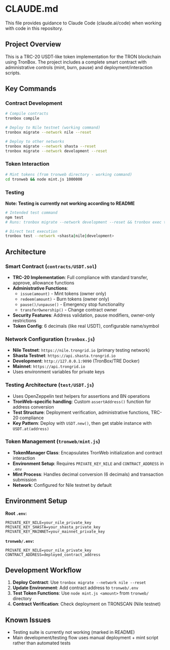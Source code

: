 # CLAUDE.md

This file provides guidance to Claude Code (claude.ai/code) when working with code in this repository.

## Project Overview

This is a TRC-20 USDT-like token implementation for the TRON blockchain using TronBox. The project includes a complete smart contract with administrative controls (mint, burn, pause) and deployment/interaction scripts.

## Key Commands

### Contract Development
```bash
# Compile contracts
tronbox compile

# Deploy to Nile testnet (working command)
tronbox migrate --network nile --reset

# Deploy to other networks
tronbox migrate --network shasta --reset
tronbox migrate --network development --reset
```

### Token Interaction
```bash
# Mint tokens (from tronweb directory - working command)
cd tronweb && node mint.js 1000000
```

### Testing
**Note: Testing is currently not working according to README**
```bash
# Intended test command
npm test
# Runs: tronbox migrate --network development --reset && tronbox exec test/USDT.exec.js --network development

# Direct test execution
tronbox test --network <shasta|nile|development>
```

## Architecture

### Smart Contract (`contracts/USDT.sol`)
- **TRC-20 Implementation**: Full compliance with standard transfer, approve, allowance functions
- **Administrative Functions**:
  - `issue(amount)` - Mint tokens (owner only)
  - `redeem(amount)` - Burn tokens (owner only)  
  - `pause()/unpause()` - Emergency stop functionality
  - `transferOwnership()` - Change contract owner
- **Security Features**: Address validation, pause modifiers, owner-only restrictions
- **Token Config**: 6 decimals (like real USDT), configurable name/symbol

### Network Configuration (`tronbox.js`)
- **Nile Testnet**: `https://nile.trongrid.io` (primary testing network)
- **Shasta Testnet**: `https://api.shasta.trongrid.io`
- **Development**: `http://127.0.0.1:9090` (TronBox/TRE Docker)
- **Mainnet**: `https://api.trongrid.io`
- Uses environment variables for private keys

### Testing Architecture (`test/USDT.js`)
- Uses OpenZeppelin test helpers for assertions and BN operations
- **TronWeb-specific handling**: Custom `assertAddress()` function for address conversion
- **Test Structure**: Deployment verification, administrative functions, TRC-20 compliance
- **Key Pattern**: Deploy with `USDT.new()`, then get stable instance with `USDT.at(address)`

### Token Management (`tronweb/mint.js`)
- **TokenManager Class**: Encapsulates TronWeb initialization and contract interaction
- **Environment Setup**: Requires `PRIVATE_KEY_NILE` and `CONTRACT_ADDRESS` in `.env`
- **Mint Process**: Handles decimal conversion (6 decimals) and transaction submission
- **Network**: Configured for Nile testnet by default

## Environment Setup

**Root `.env`:**
```
PRIVATE_KEY_NILE=your_nile_private_key
PRIVATE_KEY_SHASTA=your_shasta_private_key
PRIVATE_KEY_MAINNET=your_mainnet_private_key
```

**`tronweb/.env`:**
```
PRIVATE_KEY_NILE=your_nile_private_key
CONTRACT_ADDRESS=deployed_contract_address
```

## Development Workflow

1. **Deploy Contract**: Use `tronbox migrate --network nile --reset`
2. **Update Environment**: Add contract address to `tronweb/.env`
3. **Test Token Functions**: Use `node mint.js <amount>` from `tronweb/` directory
4. **Contract Verification**: Check deployment on TRONSCAN (Nile testnet)

## Known Issues

- Testing suite is currently not working (marked in README)
- Main development/testing flow uses manual deployment + mint script rather than automated tests